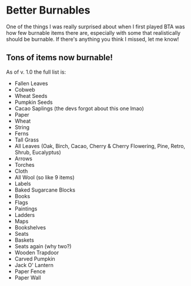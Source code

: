 # Better Burnables

One of the things I was really surprised about when I first played BTA was how few burnable items there are, 
especially with some that realistically should be burnable. If there's anything you think I missed, let me know!

## Tons of items now burnable!
As of v. 1.0 the full list is:
- Fallen Leaves
- Cobweb
- Wheat Seeds
- Pumpkin Seeds
- Cacao Saplings (the devs forgot about this one lmao)
- Paper
- Wheat
- String
- Ferns
- Tall Grass
- All Leaves (Oak, Birch, Cacao, Cherry & Cherry Flowering, Pine, Retro, Shrub, Eucalyptus)
- Arrows
- Torches
- Cloth
- All Wool (so like 9 items)
- Labels
- Baked Sugarcane Blocks
- Books
- Flags
- Paintings
- Ladders
- Maps
- Bookshelves
- Seats
- Baskets
- Seats again (why two?)
- Wooden Trapdoor
- Carved Pumpkin
- Jack O' Lantern
- Paper Fence
- Paper Wall

